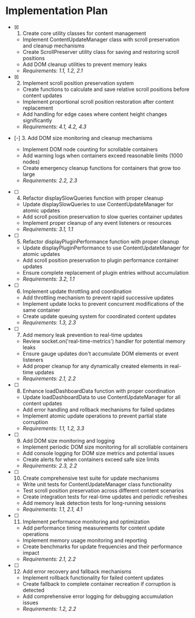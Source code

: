 # Implementation Plan

- [x] 1. Create core utility classes for content management

  - Implement ContentUpdateManager class with scroll preservation and cleanup mechanisms
  - Create ScrollPreserver utility class for saving and restoring scroll positions
  - Add DOM cleanup utilities to prevent memory leaks
  - _Requirements: 1.1, 1.2, 2.1_

- [x] 2. Implement scroll position preservation system

  - Create functions to calculate and save relative scroll positions before content updates
  - Implement proportional scroll position restoration after content replacement
  - Add handling for edge cases where content height changes significantly
  - _Requirements: 4.1, 4.2, 4.3_

- [-] 3. Add DOM size monitoring and cleanup mechanisms

  - Implement DOM node counting for scrollable containers
  - Add warning logs when containers exceed reasonable limits (1000 nodes)
  - Create emergency cleanup functions for containers that grow too large
  - _Requirements: 2.2, 2.3_

- [ ] 4. Refactor displaySlowQueries function with proper cleanup

  - Update displaySlowQueries to use ContentUpdateManager for atomic updates
  - Add scroll position preservation to slow queries container updates
  - Implement proper cleanup of any event listeners or resources
  - _Requirements: 3.1, 1.1_

- [ ] 5. Refactor displayPluginPerformance function with proper cleanup

  - Update displayPluginPerformance to use ContentUpdateManager for atomic updates
  - Add scroll position preservation to plugin performance container updates
  - Ensure complete replacement of plugin entries without accumulation
  - _Requirements: 3.2, 1.1_

- [ ] 6. Implement update throttling and coordination

  - Add throttling mechanism to prevent rapid successive updates
  - Implement update locks to prevent concurrent modifications of the same container
  - Create update queuing system for coordinated content updates
  - _Requirements: 1.3, 2.3_

- [ ] 7. Add memory leak prevention to real-time updates

  - Review socket.on('real-time-metrics') handler for potential memory leaks
  - Ensure gauge updates don't accumulate DOM elements or event listeners
  - Add proper cleanup for any dynamically created elements in real-time updates
  - _Requirements: 2.1, 2.2_

- [ ] 8. Enhance loadDashboardData function with proper coordination

  - Update loadDashboardData to use ContentUpdateManager for all content updates
  - Add error handling and rollback mechanisms for failed updates
  - Implement atomic update operations to prevent partial state corruption
  - _Requirements: 1.1, 1.2, 3.3_

- [ ] 9. Add DOM size monitoring and logging

  - Implement periodic DOM size monitoring for all scrollable containers
  - Add console logging for DOM size metrics and potential issues
  - Create alerts for when containers exceed safe size limits
  - _Requirements: 2.3, 2.2_

- [ ] 10. Create comprehensive test suite for update mechanisms

  - Write unit tests for ContentUpdateManager class functionality
  - Test scroll position preservation across different content scenarios
  - Create integration tests for real-time updates and periodic refreshes
  - Add memory leak detection tests for long-running sessions
  - _Requirements: 1.1, 2.1, 4.1_

- [ ] 11. Implement performance monitoring and optimization

  - Add performance timing measurements for content update operations
  - Implement memory usage monitoring and reporting
  - Create benchmarks for update frequencies and their performance impact
  - _Requirements: 2.1, 2.2_

- [ ] 12. Add error recovery and fallback mechanisms
  - Implement rollback functionality for failed content updates
  - Create fallback to complete container recreation if corruption is detected
  - Add comprehensive error logging for debugging accumulation issues
  - _Requirements: 1.2, 2.2_
